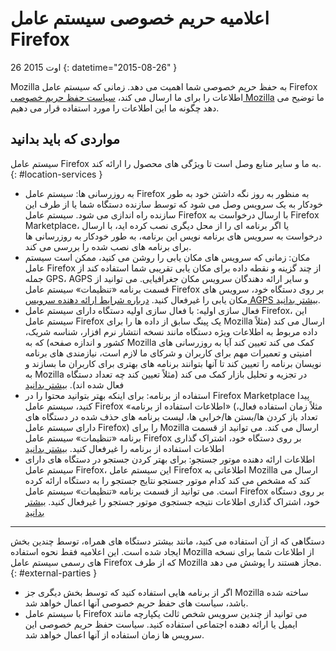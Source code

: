 ﻿# اعلامیه حریم خصوصی سیستم عامل Firefox‏

26 اوت 2015
{: datetime="2015-08-26" }

Mozilla به حفظ حریم خصوصی شما اهمیت می دهد. زمانی که سیستم عامل Firefox اطلاعات را برای ما ارسال می کند، [سیاست حفظ حریم خصوصی Mozilla](https://www.mozilla.org/privacy/) ما توضیح می دهد چگونه ما این اطلاعات را مورد استفاده قرار می دهیم.

## مواردی که باید بدانید

سیستم عامل Firefox به ما و سایر منابع وصل است تا ویژگی های محصول را ارائه کند.
{: #location-services }

* به روزرسانی ها: سیستم عامل Firefox به منظور به روز نگه داشتن خود به طور خودکار به یک سرویس وصل می شود که توسط سازنده دستگاه شما یا از طرف این سازنده راه اندازی می شود. سیستم عامل Firefox با ارسال درخواست به Firefox Marketplace، یا اگر برنامه ای را از محل دیگری نصب کرده اید، با ارسال درخواست به سرویس های برنامه نویس این برنامه، به طور خودکار به روزرسانی ها برای برنامه های نصب شده را بررسی می کند.
* مکان: زمانی که سرویس های مکان یابی را روشن می کنید، ممکن است سیستم عامل Firefox از چند گزینه و نقطه داده برای مکان یابی تقریبی شما استفاده کند از جمله GPS، AGPS و سایر ارائه دهندگان سرویس مکان جغرافیایی. می توانید از قسمت برنامه «تنظیمات» سیستم عامل Firefox بر روی دستگاه خود، سرویس های مکان یابی را غیرفعال کنید. [درباره شرایط ارائه دهنده سرویس AGPS بیشتر بدانید](https://wiki.mozilla.org/Firefox_OS/AGPS_service_provider_terms).
* فعال سازی اولیه: با فعال سازی اولیه دستگاه دارای سیستم عامل Firefox، این سیستم عامل Firefox یک پینگ سابق از داده ها را برای Mozilla ارسال می کند (مثلاً داده مربوط به اطلاعات ویژه دستگاه مانند نسخه انتشار نرم افزار، شناسه شریک، کشور و اندازه صفحه) که به Mozilla کمک می کند تعیین کند آیا به روزرسانی های امنیتی و تعمیرات مهم برای کاربران و شرکای ما لازم است، نیازمندی های برنامه نویسان برنامه را تعیین کند تا آنها بتوانند برنامه های بهتری برای کاربران ما بسازند و به Mozilla در تجزیه و تحلیل بازار کمک می کند (مثلاً تعیین کند چه تعداد دستگاه فعال شده اند). [بیشتر بدانید](https://wiki.mozilla.org/Firefox_OS/Metrics/activationping)
* استفاده از برنامه: برای اینکه بهتر بتوانید محتوا را در Firefox Marketplace پیدا کنید، سیستم عامل Firefox «اطلاعات استفاده از برنامه» (مثلاً زمان استفاده فعال، تعداد باز کردن ها/بستن ها/خرابی ها، لیست برنامه های حذف شده در دستگاه های دارای سیستم عامل Firefox) را برای Mozilla ارسال می کند. می توانید از قسمت برنامه «تنظیمات» سیستم عامل Firefox بر روی دستگاه خود، اشتراک گذاری اطلاعات استفاده از برنامه را غیرفعال کنید. [بیشتر بدانید](https://wiki.mozilla.org/FirefoxOS/Metrics/App_Usage)
* اطلاعات ارائه دهنده موتور جستجو: برای بهتر کردن جستجو در دستگاه های دارای سیستم عامل Firefox، این سیستم عامل Firefox اطلاعاتی به Mozilla ارسال می کند که مشخص می کند کدام موتور جستجو نتایج جستجو را به دستگاه ارائه کرده است. می توانید از قسمت برنامه «تنظیمات» سیستم عامل Firefox بر روی دستگاه خود، اشتراک گذاری اطلاعات نتیجه جستجوی موتور جستجو را غیرفعال کنید. [بیشتر بدانید](https://wiki.mozilla.org/FirefoxOS/Metrics/App_Usage)

---------------------------------------

دستگاهی که از آن استفاده می کنید، مانند بیشتر دستگاه های همراه، توسط چندین بخش ایجاد شده است. این اعلامیه فقط نحوه استفاده Mozilla از اطلاعات شما برای نسخه های رسمی سیستم عامل Firefox که از طرف Mozilla مجاز هستند را پوشش می دهد.
{: #external-parties }

* اگر از برنامه هایی استفاده کنید که توسط بخش دیگری جز Mozilla ساخته شده باشد، سیاست های حفظ حریم خصوصی آنها اعمال خواهد شد.
* با سیستم عامل Firefox می توانید از چندین سرویس شخص ثالث یکپارچه مانند ایمیل یا ارائه دهنده اجتماعی استفاده کنید. سیاست حفظ حریم خصوصی این سرویس ها زمان استفاده از آنها اعمال خواهد شد.
